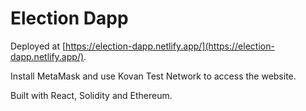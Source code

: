 # Election Dapp

Deployed at [https://election-dapp.netlify.app/](https://election-dapp.netlify.app/).

Install MetaMask and use Kovan Test Network to access the website. 

Built with React, Solidity and Ethereum.
